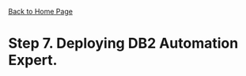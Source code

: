 [Back to Home Page](https://github.com/zeditor01/zowe_db2_tools/tree/main)

# Step 7. Deploying DB2 Automation Expert.
